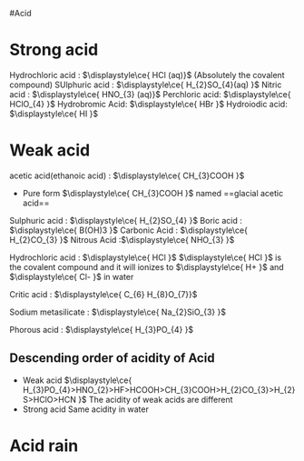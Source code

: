 #Acid
# Strong acid 
Hydrochloric acid : $\displaystyle\ce{ HCl (aq)}$ (Absolutely the covalent compound)
SUlphuric acid : $\displaystyle\ce{ H_{2}SO_{4}(aq) }$
Nitric acid : $\displaystyle\ce{ HNO_{3} (aq)}$
Perchloric acid: $\displaystyle\ce{ HClO_{4} }$
Hydrobromic Acid: $\displaystyle\ce{ HBr }$
Hydroiodic acid: $\displaystyle\ce{ HI }$



# Weak acid

acetic acid(ethanoic acid) : $\displaystyle\ce{ CH_{3}COOH }$ 
- Pure form $\displaystyle\ce{ CH_{3}COOH }$ named ==glacial acetic acid==

Sulphuric acid : $\displaystyle\ce{ H_{2}SO_{4} }$
Boric acid : $\displaystyle\ce{ B(OH)3 }$
Carbonic Acid : $\displaystyle\ce{ H_{2}CO_{3} }$
Nitrous Acid :$\displaystyle\ce{ NHO_{3} }$

Hydrochloric acid : $\displaystyle\ce{ HCl }$ 
$\displaystyle\ce{ HCl }$ is the covalent compound and it will ionizes to $\displaystyle\ce{ H+ }$ and $\displaystyle\ce{ Cl- }$ in water

Critic acid : $\displaystyle\ce{ C_{6} H_{8}O_{7}}$

Sodium metasilicate : $\displaystyle\ce{ Na_{2}SiO_{3} }$


Phorous acid : $\displaystyle\ce{ H_{3}PO_{4} }$
## Descending order of acidity of Acid
- Weak acid
$\displaystyle\ce{ H_{3}PO_{4}>HNO_{2}>HF>HCOOH>CH_{3}COOH>H_{2}CO_{3}>H_{2}S>HClO>HCN }$
The acidity of weak acids are different
- Strong acid
Same acidity in water 
# Acid rain
